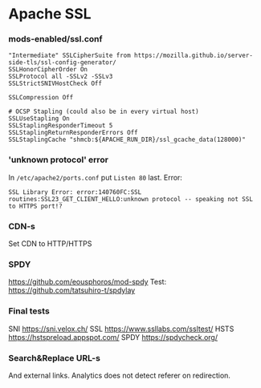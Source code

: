 # Apache SSL

### mods-enabled/ssl.conf

```
"Intermediate" SSLCipherSuite from https://mozilla.github.io/server-side-tls/ssl-config-generator/
SSLHonorCipherOrder On
SSLProtocol all -SSLv2 -SSLv3
SSLStrictSNIVHostCheck Off

SSLCompression Off

# OCSP Stapling (could also be in every virtual host)
SSLUseStapling On
SSLStaplingResponderTimeout 5
SSLStaplingReturnResponderErrors Off
SSLStaplingCache "shmcb:${APACHE_RUN_DIR}/ssl_gcache_data(128000)"
```



### 'unknown protocol' error

In `/etc/apache2/ports.conf` put `Listen 80` last. Error:

```
SSL Library Error: error:140760FC:SSL routines:SSL23_GET_CLIENT_HELLO:unknown protocol -- speaking not SSL to HTTPS port!?
```

### CDN-s

Set CDN to HTTP/HTTPS

### SPDY

https://github.com/eousphoros/mod-spdy
Test: https://github.com/tatsuhiro-t/spdylay

### Final tests

SNI https://sni.velox.ch/
SSL https://www.ssllabs.com/ssltest/
HSTS https://hstspreload.appspot.com/
SPDY https://spdycheck.org/

### Search&Replace URL-s

And external links.
Analytics does not detect referer on redirection.
